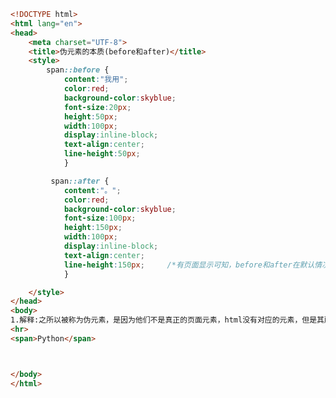 
<BlogInfo id="325" title="80.伪元素的本质" author="白日梦想猿" pv=0 read_times=0 pre_cost_time=0分45秒 category="css学习" tag_list="['css学习']" create_time="2020.07.28 16:01:32" update_time="2020.07.28 16:09:02" />

```html
<!DOCTYPE html>
<html lang="en">
<head>
    <meta charset="UTF-8">
    <title>伪元素的本质(before和after)</title>
    <style>
        span::before {
            content:"我用";
            color:red;
            background-color:skyblue;
            font-size:20px;
            height:50px;
            width:100px;
            display:inline-block;
            text-align:center;
            line-height:50px;
            }

         span::after {
            content:"。";
            color:red;
            background-color:skyblue;
            font-size:100px;
            height:150px;
            width:100px;
            display:inline-block;
            text-align:center;
            line-height:150px;     /*有页面显示可知，before和after在默认情况添加的就是一个行内元素*/
            }

    </style>
</head>
<body>
1.解释:之所以被称为伪元素，是因为他们不是真正的页面元素，html没有对应的元素，但是其所用方法和表表现与真正的页面元素一样<br>
<hr>
<span>Python</span>



</body>
</html>
```
